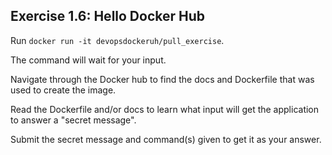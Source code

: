## Exercise 1.6: Hello Docker Hub

Run `docker run -it devopsdockeruh/pull_exercise`.

The command will wait for your input.

Navigate through the Docker hub to find the docs and Dockerfile that was used to create the image.

Read the Dockerfile and/or docs to learn what input will get the application to answer a "secret message".

Submit the secret message and command(s) given to get it as your answer.

